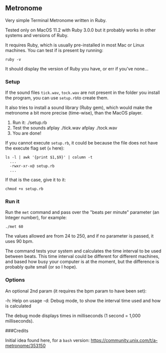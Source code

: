 ## Metronome

Very simple Terminal Metronome written in Ruby.

Tested only on MacOS 11.2 with Ruby 3.0.0 but it probably works in other systems and versions of Ruby.

It requires Ruby, which is usually pre-installed in most Mac or Linux machines. You can test if is present by running:

    ruby -v

It should display the version of Ruby you have, or err if you've none...

### Setup

If the sound files `tick.wav`, `tock.wav` are not present in the folder you install the program, you can use `setup.rb`to create them.

It also tries to install a sound library (Ruby gem), which would make the metronome a bit more precise (time-wise), than the MacOS player.

1. Run it:
    ./setup.rb
2. Test the sounds
    afplay ./tick.wav
    afplay ./tock.wav
3. You are done!

If you cannot execute `setup.rb`, it could be because the file does not have the execute flag set (`x` here):

    ls -l | awk '{print $1,$9}' | column -t 
      ...
      -rwxr-xr-x@ setup.rb
      ...

If that is the case, give it to it:

    chmod +x setup.rb

### Run it

Run the `met` command and pass over the "beats per minute" parameter (an Integer number), for example:

    ./met 60

The values allowed are from 24 to 250, and if no parameter is passed, it uses 90 bpm.

The command tests your system and calculates the time interval to be used between beats. This time interval could be different for different machines, and based how busy your computer is at the moment, but the difference is probably quite small (or so I hope).

### Options

An optional 2nd param (it requires the bpm param to have been set):

  -h:  Help on usage
  -d:  Debug mode, to show the interval time used and how is calculated

The debug mode displays times in milliseconds (1 second = 1,000 milliseconds).

###Credits

Initial idea found here, for a `bash` version: <https://community.unix.com/t/a-metronome/353150>
